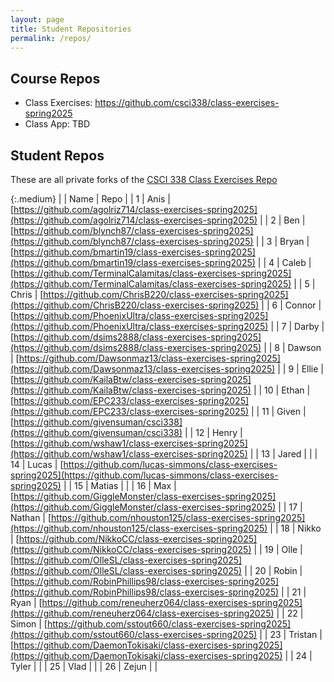 ```yaml
---
layout: page
title: Student Repositories
permalink: /repos/
---
```


<style>
    .repos td:first-child {
        width: 40px;
    }
    .repos td:nth-child(2) {
        width: 200px;
    }
    .repos td:nth-child(3) {
        width: 150px;
    }
</style>

## Course Repos
* Class Exercises: <a href="https://github.com/csci338/class-exercises-spring2025" target="_blank">https://github.com/csci338/class-exercises-spring2025</a>
* Class App: TBD

## Student Repos 
These are all private forks of the <a href="https://github.com/csci338/class-exercises-spring2025/forks" target="_blank">CSCI 338 Class Exercises Repo</a>

{:.medium}
| | Name  | Repo | 
| 1 | Anis | [https://github.com/agolriz714/class-exercises-spring2025](https://github.com/agolriz714/class-exercises-spring2025) |
| 2 | Ben | [https://github.com/blynch87/class-exercises-spring2025](https://github.com/blynch87/class-exercises-spring2025) |
| 3 | Bryan | [https://github.com/bmartin19/class-exercises-spring2025](https://github.com/bmartin19/class-exercises-spring2025) |
| 4 | Caleb | [https://github.com/TerminalCalamitas/class-exercises-spring2025](https://github.com/TerminalCalamitas/class-exercises-spring2025) |
| 5 | Chris | [https://github.com/ChrisB220/class-exercises-spring2025](https://github.com/ChrisB220/class-exercises-spring2025) |
| 6 | Connor | [https://github.com/PhoenixUltra/class-exercises-spring2025](https://github.com/PhoenixUltra/class-exercises-spring2025) |
| 7 | Darby | [https://github.com/dsims2888/class-exercises-spring2025](https://github.com/dsims2888/class-exercises-spring2025)  |
| 8 | Dawson | [https://github.com/Dawsonmaz13/class-exercises-spring2025](https://github.com/Dawsonmaz13/class-exercises-spring2025) |
| 9 | Ellie | [https://github.com/KailaBtw/class-exercises-spring2025](https://github.com/KailaBtw/class-exercises-spring2025) |
| 10 | Ethan | [https://github.com/EPC233/class-exercises-spring2025](https://github.com/EPC233/class-exercises-spring2025) |
| 11 | Given | [https://github.com/givensuman/csci338](https://github.com/givensuman/csci338) |
| 12 | Henry | [https://github.com/wshaw1/class-exercises-spring2025](https://github.com/wshaw1/class-exercises-spring2025) |
| 13 | Jared |  |
| 14 | Lucas | [https://github.com/lucas-simmons/class-exercises-spring2025](https://github.com/lucas-simmons/class-exercises-spring2025) |
| 15 | Matias |  |
| 16 | Max | [https://github.com/GiggleMonster/class-exercises-spring2025](https://github.com/GiggleMonster/class-exercises-spring2025) |
| 17 | Nathan | [https://github.com/nhouston125/class-exercises-spring2025](https://github.com/nhouston125/class-exercises-spring2025) |
| 18 | Nikko | [https://github.com/NikkoCC/class-exercises-spring2025](https://github.com/NikkoCC/class-exercises-spring2025) |
| 19 | Olle | [https://github.com/OlleSL/class-exercises-spring2025](https://github.com/OlleSL/class-exercises-spring2025) |
| 20 | Robin | [https://github.com/RobinPhillips98/class-exercises-spring2025](https://github.com/RobinPhillips98/class-exercises-spring2025) |
| 21 | Ryan | [https://github.com/reneuherz064/class-exercises-spring2025](https://github.com/reneuherz064/class-exercises-spring2025) |
| 22 | Simon | [https://github.com/sstout660/class-exercises-spring2025](https://github.com/sstout660/class-exercises-spring2025) |
| 23 | Tristan | [https://github.com/DaemonTokisaki/class-exercises-spring2025](https://github.com/DaemonTokisaki/class-exercises-spring2025) |
| 24 | Tyler |  |
| 25 | Vlad |  |
| 26 | Zejun |  |